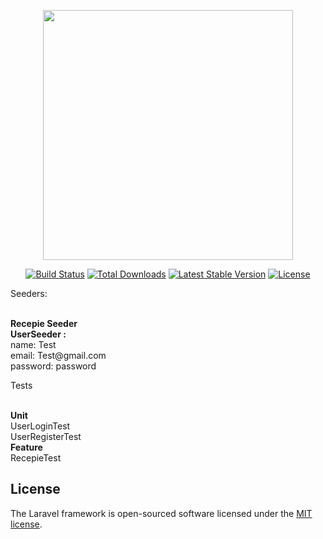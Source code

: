 <p align="center"><a href="https://laravel.com" target="_blank"><img src="https://raw.githubusercontent.com/laravel/art/master/logo-lockup/5%20SVG/2%20CMYK/1%20Full%20Color/laravel-logolockup-cmyk-red.svg" width="400"></a></p>

<p align="center">
<a href="https://travis-ci.org/laravel/framework"><img src="https://travis-ci.org/laravel/framework.svg" alt="Build Status"></a>
<a href="https://packagist.org/packages/laravel/framework"><img src="https://img.shields.io/packagist/dt/laravel/framework" alt="Total Downloads"></a>
<a href="https://packagist.org/packages/laravel/framework"><img src="https://img.shields.io/packagist/v/laravel/framework" alt="Latest Stable Version"></a>
<a href="https://packagist.org/packages/laravel/framework"><img src="https://img.shields.io/packagist/l/laravel/framework" alt="License"></a>
</p>

 <p>Seeders: </p> <br/>
<b> Recepie Seeder </b> <br/>
<b> UserSeeder : </b> <br/>
name: Test <br/>
email: Test@gmail.com <br/>
password: password  <br/>
<p>Tests </p> <br/>
<b> Unit</b> <br/>
UserLoginTest <br/>
UserRegisterTest <br/>
<b> Feature</b> <br/>
RecepieTest

## License

The Laravel framework is open-sourced software licensed under the [MIT license](https://opensource.org/licenses/MIT).
